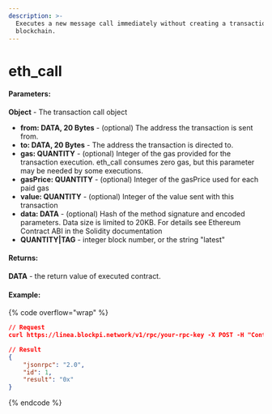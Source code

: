 ```yaml
---
description: >-
  Executes a new message call immediately without creating a transaction on the
  blockchain.
---
```


# eth\_call

#### **Parameters:**

**Object** - The transaction call object

* **from: DATA, 20 Bytes** - (optional) The address the transaction is sent from.
* **to: DATA, 20 Bytes** - The address the transaction is directed to.
* **gas: QUANTITY** - (optional) Integer of the gas provided for the transaction execution. eth\_call consumes zero gas, but this parameter may be needed by some executions.
* **gasPrice: QUANTITY** - (optional) Integer of the gasPrice used for each paid gas
* **value: QUANTITY** - (optional) Integer of the value sent with this transaction
* **data: DATA** - (optional) Hash of the method signature and encoded parameters. Data size is limited to 20KB. For details see Ethereum Contract ABI in the Solidity documentation
* **QUANTITY|TAG** - integer block number, or the string "latest"

#### **Returns:**

**DATA** - the return value of executed contract.

#### Example:

{% code overflow="wrap" %}
```json
// Request
curl https://linea.blockpi.network/v1/rpc/your-rpc-key -X POST -H "Content-Type: application/json" --data '{"method":"eth_call","params":[{"from":null,"to":"0x6b175474e89094c44da98b954eedeac495271d0f","data":"0x70a082310000000000000000000000006E0d01A76C3Cf4288372a29124A26D4353EE51BE"}, "latest"],"id":1,"jsonrpc":"2.0"}'

// Result
{
    "jsonrpc": "2.0",
    "id": 1,
    "result": "0x"
}
```
{% endcode %}

